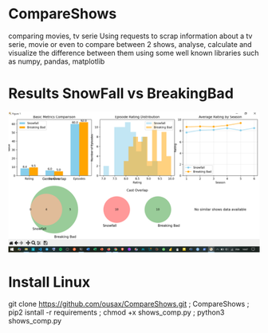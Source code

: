 # CompareShows
comparing movies, tv serie 
Using requests to scrap information about a tv serie, movie or even to compare between 2 shows, analyse, calculate and visualize the difference between them
using some well known libraries such as numpy, pandas, matplotlib

# Results SnowFall vs BreakingBad #
![image alt](https://github.com/ousax/CompareShows/blob/238474ff37e864db4cfa3128f12ed1729415ee62/f.png)

# Install Linux
git clone https://github.com/ousax/CompareShows.git ; CompareShows ; pip2 isntall -r requirements ; chmod +x shows_comp.py ; python3 shows_comp.py

